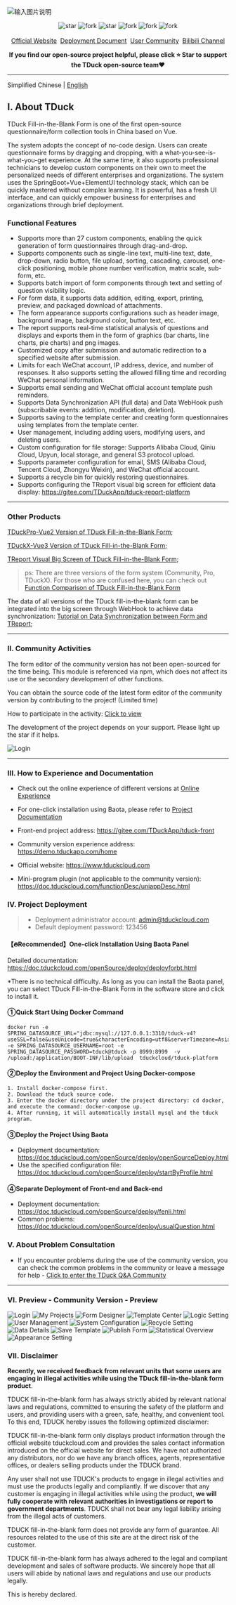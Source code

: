 ![输入图片说明](doc/logo-banner.png)
<p align="center">
    <img src='https://gitee.com/TDuckApp/tduck-platform/badge/star.svg?theme=dark' alt='star'></img>
    <img src='https://gitee.com/TDuckApp/tduck-platform/badge/fork.svg?theme=dark' alt='fork'></img>
    <img src='https://img.shields.io/github/stars/tduckcloud/tduck-platform?style=social' alt='star'></img>
    <img src='https://img.shields.io/github/forks/tduckcloud/tduck-platform?style=social' alt='fork'></img>
    <img src='https://img.shields.io/badge/TduckSurvey-V5.0-brightgreen' alt='fork'></img>
    <img src='https://img.shields.io/badge/license-MIT%20-orange' alt='fork'></img>
    <br />
    <br />   
    <a href="https://www.tduckcloud.com/" target="_blank">Official Website</a>&nbsp;
    <a href="https://doc.tduckcloud.com"  target="_blank" >Deployment Document</a>&nbsp;
    <a href="https://gitee.com/TDuckApp/tduck-platform/issues" target="_blank">User Community</a>&nbsp;
    <a href="https://space.bilibili.com/409825300" target="_blank">Bilibili Channel</a>
</p>



**<p align="center">If you find our open-source project helpful, please click :star: Star to support the TDuck open-source team:heart:</p>**

---


Simplified Chinese |  [English](./README_en.md)


## I. About TDuck

TDuck Fill-in-the-Blank Form is one of the first open-source questionnaire/form collection tools in China based on Vue.

The system adopts the concept of no-code design. Users can create questionnaire forms by dragging and dropping, with a what-you-see-is-what-you-get experience. At the same time, it also supports professional technicians to develop custom components on their own to meet the personalized needs of different enterprises and organizations. The system uses the SpringBoot+Vue+ElementUI technology stack, which can be quickly mastered without complex learning. It is powerful, has a fresh UI interface, and can quickly empower business for enterprises and organizations through brief deployment.

### Functional Features

- Supports more than 27 custom components, enabling the quick generation of form questionnaires through drag-and-drop.
- Supports components such as single-line text, multi-line text, date, drop-down, radio button, file upload, sorting, cascading, carousel, one-click positioning, mobile phone number verification, matrix scale, sub-form, etc.
- Supports batch import of form components through text and setting of question visibility logic.
- For form data, it supports data addition, editing, export, printing, preview, and packaged download of attachments.
- The form appearance supports configurations such as header image, background image, background color, button text, etc.
- The report supports real-time statistical analysis of questions and displays and exports them in the form of graphics (bar charts, line charts, pie charts) and png images.
- Customized copy after submission and automatic redirection to a specified website after submission.
- Limits for each WeChat account, IP address, device, and number of responses. It also supports setting the allowed filling time and recording WeChat personal information.
- Supports email sending and WeChat official account template push reminders.
- Supports Data Synchronization API (full data) and Data WebHook push (subscribable events: addition, modification, deletion).
- Supports saving to the template center and creating form questionnaires using templates from the template center.
- User management, including adding users, modifying users, and deleting users.
- Custom configuration for file storage: Supports Alibaba Cloud, Qiniu Cloud, Upyun, local storage, and general S3 protocol upload.
- Supports parameter configuration for email, SMS (Alibaba Cloud, Tencent Cloud, Zhongyu Weixin), and WeChat official account.
- Supports a recycle bin for quickly restoring questionnaires.
- Supports configuring the TReport visual big screen for efficient data display: https://gitee.com/TDuckApp/tduck-report-platform



---

### Other Products

[TDuckPro-Vue2 Version of TDuck Fill-in-the-Blank Form](https://pro.tduckcloud.com);

[TDuckX-Vue3 Version of TDuck Fill-in-the-Blank Form](https://x.tduckcloud.com);

[TReport Visual Big Screen of TDuck Fill-in-the-Blank Form](https://report.tduckcloud.com);


> ps: There are three versions of the form system (Community, Pro, TDuckX). For those who are confused here, you can check out [Function Comparison of TDuck Fill-in-the-Blank Form](http://https://docs.qq.com/sheet/DSUhoR2pOc2RuZ0Va?tab=BB08J2)

The data of all versions of the TDuck fill-in-the-blank form can be integrated into the big screen through WebHook to achieve data synchronization: [Tutorial on Data Synchronization between Form and TReport](https://www.bilibili.com/video/BV1MH4y1K7Xa/);

---

### II. Community Activities
The form editor of the community version has not been open-sourced for the time being. This module is referenced via npm, which does not affect its use or the secondary development of other functions.

You can obtain the source code of the latest form editor of the community version by contributing to the project! (Limited time)

How to participate in the activity: [Click to view](https://doc.tduckcloud.com/openSource/activity.html)

The development of the project depends on your support. Please light up the star if it helps.

![Login](readmeImages/star.gif)

---

### III. How to Experience and Documentation
- Check out the online experience of different versions at <a href="http://www.tduckcloud.com" target="_blank">Online Experience</a>
- For one-click installation using Baota, please refer to <a href="https://doc.tduckcloud.com/openSource/deploy/deployforbt.html" target="_blank">Project Documentation</a>
- Front-end project address: https://gitee.com/TDuckApp/tduck-front

- Community version experience address: https://demo.tduckapp.com/home
- Official website: https://www.tduckcloud.com
- Mini-program plugin (not applicable to the community version): https://doc.tduckcloud.com/functionDesc/uniappDesc.html

### IV. Project Deployment
> - Deployment administrator account: admin@tduckcloud.com
> - Default deployment password: 123456


#### 【🔥Recommended】One-click Installation Using Baota Panel
Detailed documentation: https://doc.tduckcloud.com/openSource/deploy/deployforbt.html


*There is no technical difficulty. As long as you can install the Baota panel, you can select TDuck Fill-in-the-Blank Form in the software store and click to install it.



#### ①Quick Start Using Docker Command
```shell
docker run -e SPRING_DATASOURCE_URL="jdbc:mysql://127.0.0.1:3310/tduck-v4?useSSL=false&useUnicode=true&characterEncoding=utf8&serverTimezone=Asia/Shanghai&tinyInt1isBit=false&nullCatalogMeansCurrent=true" -e SPRING_DATASOURCE_USERNAME=root -e SPRING_DATASOURCE_PASSWORD=tduck@tduck -p 8999:8999  -v /upload:/application/BOOT-INF/lib/upload  tduckcloud/tduck-platform
```
#### ②Deploy the Environment and Project Using Docker-compose
```shell
1. Install docker-compose first.
2. Download the tduck source code.
3. Enter the docker directory under the project directory: cd docker, and execute the command: docker-compose up.
4. After running, it will automatically install mysql and the tduck program.
```
#### ③Deploy the Project Using Baota
- Deployment documentation: https://doc.tduckcloud.com/openSource/deploy/openSourceDeploy.html
- Use the specified configuration file: https://doc.tduckcloud.com/openSource/deploy/startByProfile.html

#### ④Separate Deployment of Front-end and Back-end
- Deployment documentation: https://doc.tduckcloud.com/openSource/deploy/fenli.html
- Common problems: https://doc.tduckcloud.com/openSource/deploy/usualQuestion.html

### V. About Problem Consultation
- If you encounter problems during the use of the community version, you can check the common problems in the community or leave a message for help - [Click to enter the TDuck Q&A Community](https://gitee.com/TDuckApp/tduck-platform/issues)
------------------------------

### VI. Preview - Community Version - Preview

![Login](readmeImages/screely-1680875090915.png)
![My Projects](readmeImages/screely-1713235168567.png)
![Form Designer](readmeImages/screely-1680873554938.png)
![Template Center](readmeImages/screely-1680874308945.png)
![Logic Setting](readmeImages/screely-1680873488767.png)
![User Management](readmeImages/screely-1713235303271.png)
![System Configuration](readmeImages/screely-1713235232698.png)
![Recycle Setting](readmeImages/screely-1680873612592.png)
![Data Details](readmeImages/screely-1680873703554.png)
![Save Template](readmeImages/screely-1680873844396.png)
![Publish Form](readmeImages/screely-1680873661475.png)
![Statistical Overview](readmeImages/screely-1680873817576.png)
![Appearance Setting](readmeImages/screely-1680873577743.png)


### VII. Disclaimer

**Recently, we received feedback from relevant units that some users are engaging in illegal activities while using the TDuck fill-in-the-blank form product**.

TDUCK fill-in-the-blank form has always strictly abided by relevant national laws and regulations, committed to ensuring the safety of the platform and users, and providing users with a green, safe, healthy, and convenient tool. To this end, TDUCK hereby issues the following optimized disclaimer:

TDUCK fill-in-the-blank form only displays product information through the official website tduckcloud.com and provides the sales contact information introduced on the official website for direct sales. We have not authorized any distributors, nor do we have any branch offices, agents, representative offices, or dealers selling products under the TDUCK brand.

Any user shall not use TDUCK's products to engage in illegal activities and must use the products legally and compliantly. If we discover that any customer is engaging in illegal activities while using the product, **we will fully cooperate with relevant authorities in investigations or report to government departments**. TDUCK shall not bear any legal liability arising from the illegal acts of customers.

TDUCK fill-in-the-blank form does not provide any form of guarantee. All resources related to the use of this site are at the direct risk of the customer.

TDUCK fill-in-the-blank form has always adhered to the legal and compliant development and sales of software products. We sincerely hope that all users will abide by national laws and regulations and use our products legally.

This is hereby declared. 